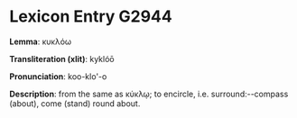 # Lexicon Entry G2944

**Lemma**: κυκλόω

**Transliteration (xlit)**: kyklóō

**Pronunciation**: koo-klo'-o

**Description**:
from the same as κύκλῳ; to encircle, i.e. surround:--compass (about), come (stand) round about.
